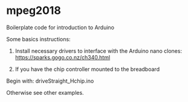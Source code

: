# mpeg2018
Boilerplate code for introduction to Arduino

Some basics instructions:

1. Install necessary drivers to interface with the Arduino nano clones:
https://sparks.gogo.co.nz/ch340.html

2. If you have the chip controller mounted to the breadboard 

Begin with:
driveStraight_Hchip.ino

Otherwise see other examples.
